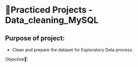 # 📌Practiced Projects - Data_cleaning_MySQL

## Purpose of project:
* Clean and prepare the dataset for Exploratory Data process.

Objective🎯:


